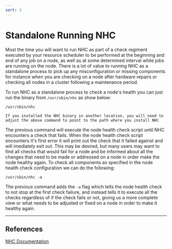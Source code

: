```yaml
---
sort: 3
---
```


# Standalone Running NHC

Most the time you will want to run NHC as part of a check regiment executed by your resource scheduler to be performed at the beginning and end of any job on a node, as well as at some determined interval while jobs are running on the node. There is a lot of value to running NHC as a standalone process to pick up any misconfiguration or missing components for instance when you are checking on a node after hardware repairs or checking all nodes in a cluster following a maintenance period.

To run NHC as a standalone process to check a node's health you can just run the binary from `/usr/sbin/nhc` as show below:

```
/usr/sbin/nhc
```
```note
If you installed the NHC binary in another location, you will need to adjust the above command to point to the path where you install NHC
```

The previous command will execute the node health check script until NHC encounters a check that fails. When the node health check script encounters it's first error it will print out the check that it failed against and will imediately exit out. This may be desired, but many users may want to find all checks that would fail for a node and be informed about all the changes that need to be made or addressed on a node in order make the node healthy again. To check all components as specified in the node health check configuration we can do the following:

```
/usr/sbin/nhc -a
```

The previous command adds the `-a` flag which tells the node health check to not stop at the first check failure, and instead tells it to execute all the checks regardless of if the check fails or not, giving us a more complete view or what needs to be adjusted or fixed on a node in order to make it healthy again.

---
## References

[NHC Documentation](https://github.com/mej/nhc/blob/master/README.md)
